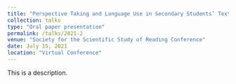 ```yaml
---
title: "Perspective Taking and Language Use in Secondary Students’ Text-based Analytical Writing"
collection: talks
type: "Oral paper presentation"
permalink: /talks/2021-2
venue: "Society for the Scientific Study of Reading Conference"
date: July 15, 2021
location: "Virtual Conference"
---
```



This is a description.
